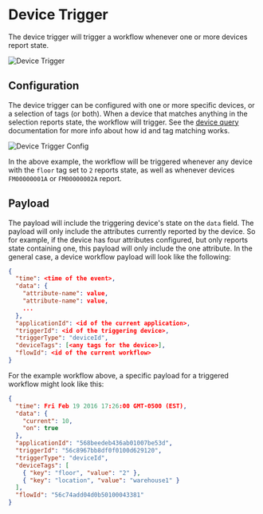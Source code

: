 # Device Trigger

The device trigger will trigger a workflow whenever one or more devices report state.

![Device Trigger](/images/workflows/triggers/device-trigger.png "Device Trigger")

## Configuration

The device trigger can be configured with one or more specific devices, or a selection of tags (or both).  When a device that matches anything in the selection reports state, the workflow will trigger.  See the [device query](/devices/device-queries/) documentation for more info about how id and tag matching works.

![Device Trigger Config](/images/workflows/triggers/device-trigger-config.png "Device Trigger Config")

In the above example, the workflow will be triggered whenever any device with the `floor` tag set to `2` reports state, as well as whenever devices `FM00000001A` or `FM00000002A` report.

## Payload

The payload will include the triggering device's state on the `data` field. The payload will only include the attributes currently reported by the device. So for example, if the device has four attributes configured, but only reports state containing one, this payload will only include the one attribute.  In the general case, a device workflow payload will look like the following:

```json
{
  "time": <time of the event>,
  "data": {
    "attribute-name": value,
    "attribute-name": value,
    ...
  },
  "applicationId": <id of the current application>,
  "triggerId": <id of the triggering device>,
  "triggerType": "deviceId",
  "deviceTags": [<any tags for the device>],
  "flowId": <id of the current workflow>
}
```

For the example workflow above, a specific payload for a triggered workflow might look like this:

```json
{
  "time": Fri Feb 19 2016 17:26:00 GMT-0500 (EST),
  "data": {
    "current": 10,
    "on": true
  },
  "applicationId": "568beedeb436ab01007be53d",
  "triggerId": "56c8967bb8df0f0100d629120",
  "triggerType": "deviceId",
  "deviceTags": [
    { "key": "floor", "value": "2" },
    { "key": "location", "value": "warehouse1" }
  ],
  "flowId": "56c74add04d0b50100043381"
}
```
